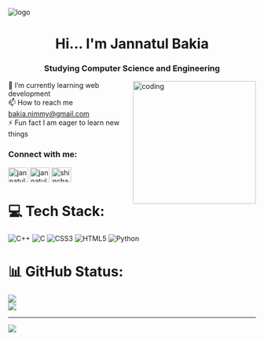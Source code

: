 ![logo](https://github.com/jannatulbakia/jannatulbakia/blob/main/github_banner.png)
<h1 align="center">Hi... I'm Jannatul Bakia</h1>
<h3 align="center">Studying Computer Science and Engineering</h3>
<img align="right" alt="coding" width="250" src="https://gifdb.com/images/high/pc-programming-umiko-ahagon-xl8rbijsvnnrka63.gif">

🌱 I’m currently learning web development<br>📫 How to reach me bakia.nimmy@gmail.com<br>⚡ Fun fact I am eager to learn new things





<h3 align="left">Connect with me:</h3>
<p align="left">
<a href="https://linkedin.com/in/jannatul bakia" target="blank"><img align="center" src="https://raw.githubusercontent.com/rahuldkjain/github-profile-readme-generator/master/src/images/icons/Social/linked-in-alt.svg" alt="jannatul bakia" height="30" width="40" /></a>
<a href="https://fb.com/jannatul bakia" target="blank"><img align="center" src="https://raw.githubusercontent.com/rahuldkjain/github-profile-readme-generator/master/src/images/icons/Social/facebook.svg" alt="jannatul bakia" height="30" width="40" /></a>
<a href="https://codeforces.com/profile/shinchan_codes" target="blank"><img align="center" src="https://raw.githubusercontent.com/rahuldkjain/github-profile-readme-generator/master/src/images/icons/Social/codeforces.svg" alt="shinchan_codes" height="30" width="40" /></a>
</p>

# 💻 Tech Stack:
![C++](https://img.shields.io/badge/c++-%2300599C.svg?style=for-the-badge&logo=c%2B%2B&logoColor=white) ![C](https://img.shields.io/badge/c-%2300599C.svg?style=for-the-badge&logo=c&logoColor=white) ![CSS3](https://img.shields.io/badge/css3-%231572B6.svg?style=for-the-badge&logo=css3&logoColor=white) ![HTML5](https://img.shields.io/badge/html5-%23E34F26.svg?style=for-the-badge&logo=html5&logoColor=white) ![Python](https://img.shields.io/badge/python-3670A0?style=for-the-badge&logo=python&logoColor=ffdd54)
# 📊 GitHub Status:
![](https://github-readme-stats.vercel.app/api?username=jannatulbakia&theme=dark&hide_border=false&include_all_commits=false&count_private=false)<br/>
![](https://github-readme-stats.vercel.app/api/top-langs/?username=jannatulbakia&theme=dark&hide_border=false&include_all_commits=false&count_private=false&layout=compact)

---
[![](https://visitcount.itsvg.in/api?id=jannatulbakia&icon=0&color=0)](https://visitcount.itsvg.in)

<!-- Proudly created with GPRM ( https://gprm.itsvg.in ) -->
